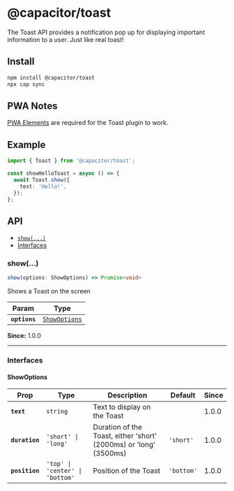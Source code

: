 # @capacitor/toast

The Toast API provides a notification pop up for displaying important information to a user. Just like real toast!

## Install

```bash
npm install @capacitor/toast
npx cap sync
```

## PWA Notes

[PWA Elements](https://capacitorjs.com/docs/web/pwa-elements) are required for the Toast plugin to work.

## Example

```typescript
import { Toast } from '@capacitor/toast';

const showHelloToast = async () => {
  await Toast.show({
    text: 'Hello!',
  });
};
```

## API

<docgen-index>

* [`show(...)`](#show)
* [Interfaces](#interfaces)

</docgen-index>

<docgen-api>
<!--Update the source file JSDoc comments and rerun docgen to update the docs below-->

### show(...)

```typescript
show(options: ShowOptions) => Promise<void>
```

Shows a Toast on the screen

| Param         | Type                                                |
| ------------- | --------------------------------------------------- |
| **`options`** | <code><a href="#showoptions">ShowOptions</a></code> |

**Since:** 1.0.0

--------------------


### Interfaces


#### ShowOptions

| Prop           | Type                                       | Description                                                       | Default               | Since |
| -------------- | ------------------------------------------ | ----------------------------------------------------------------- | --------------------- | ----- |
| **`text`**     | <code>string</code>                        | Text to display on the Toast                                      |                       | 1.0.0 |
| **`duration`** | <code>'short' \| 'long'</code>             | Duration of the Toast, either 'short' (2000ms) or 'long' (3500ms) | <code>'short'</code>  | 1.0.0 |
| **`position`** | <code>'top' \| 'center' \| 'bottom'</code> | Position of the Toast                                             | <code>'bottom'</code> | 1.0.0 |

</docgen-api>
